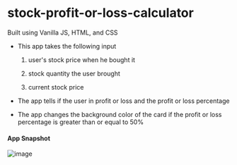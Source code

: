 # stock-profit-or-loss-calculator

Built using Vanilla JS, HTML, and CSS

* This app takes the following input
    1. user's stock price when he bought it
    
    2. stock quantity the user brought

    3. current stock price

* The app tells if the user in profit or loss and the profit or loss percentage
* The app changes the background color of the card if the profit or loss percentage is greater than or equal to 50%

#### App Snapshot 

![image](https://user-images.githubusercontent.com/52121256/135523833-5d457379-7dfd-49d7-8a1a-0aa301772dbf.png)
